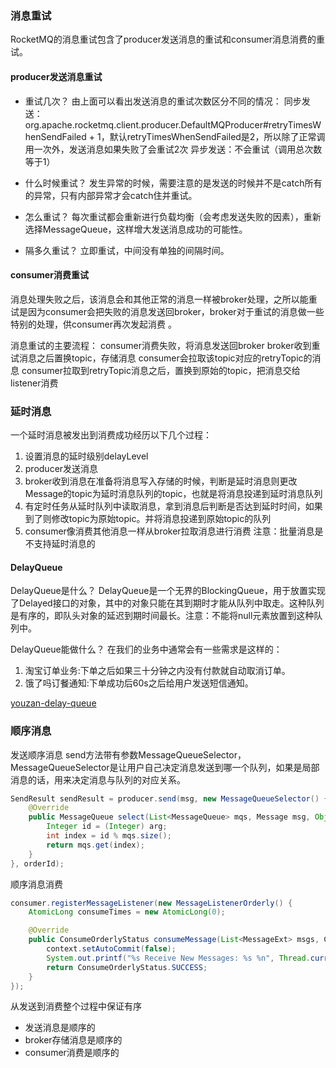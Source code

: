 
### 消息重试

RocketMQ的消息重试包含了producer发送消息的重试和consumer消息消费的重试。

#### producer发送消息重试

* 重试几次？
由上面可以看出发送消息的重试次数区分不同的情况：
同步发送：org.apache.rocketmq.client.producer.DefaultMQProducer#retryTimesWhenSendFailed + 1，默认retryTimesWhenSendFailed是2，所以除了正常调用一次外，发送消息如果失败了会重试2次
异步发送：不会重试（调用总次数等于1）

* 什么时候重试？
发生异常的时候，需要注意的是发送的时候并不是catch所有的异常，只有内部异常才会catch住并重试。

* 怎么重试？
每次重试都会重新进行负载均衡（会考虑发送失败的因素），重新选择MessageQueue，这样增大发送消息成功的可能性。

* 隔多久重试？
立即重试，中间没有单独的间隔时间。

#### consumer消费重试

消息处理失败之后，该消息会和其他正常的消息一样被broker处理，之所以能重试是因为consumer会把失败的消息发送回broker，broker对于重试的消息做一些特别的处理，供consumer再次发起消费 。

消息重试的主要流程：
consumer消费失败，将消息发送回broker
broker收到重试消息之后置换topic，存储消息
consumer会拉取该topic对应的retryTopic的消息
consumer拉取到retryTopic消息之后，置换到原始的topic，把消息交给listener消费

### 延时消息

一个延时消息被发出到消费成功经历以下几个过程：

1. 设置消息的延时级别delayLevel
2. producer发送消息
3. broker收到消息在准备将消息写入存储的时候，判断是延时消息则更改Message的topic为延时消息队列的topic，也就是将消息投递到延时消息队列
4. 有定时任务从延时队列中读取消息，拿到消息后判断是否达到延时时间，如果到了则修改topic为原始topic。并将消息投递到原始topic的队列
5. consumer像消费其他消息一样从broker拉取消息进行消费
注意：批量消息是不支持延时消息的


#### DelayQueue

DelayQueue是什么？
DelayQueue是一个无界的BlockingQueue，用于放置实现了Delayed接口的对象，其中的对象只能在其到期时才能从队列中取走。这种队列是有序的，即队头对象的延迟到期时间最长。注意：不能将null元素放置到这种队列中。

DelayQueue能做什么？
在我们的业务中通常会有一些需求是这样的： 
1. 淘宝订单业务:下单之后如果三十分钟之内没有付款就自动取消订单。 
2. 饿了吗订餐通知:下单成功后60s之后给用户发送短信通知。

[youzan-delay-queue](https://tech.youzan.com/queuing_delay/) 


### 顺序消息

发送顺序消息
send方法带有参数MessageQueueSelector，MessageQueueSelector是让用户自己决定消息发送到哪一个队列，如果是局部消息的话，用来决定消息与队列的对应关系。

``` java
SendResult sendResult = producer.send(msg, new MessageQueueSelector() {
    @Override
    public MessageQueue select(List<MessageQueue> mqs, Message msg, Object arg) {
        Integer id = (Integer) arg;
        int index = id % mqs.size();
        return mqs.get(index);
    }
}, orderId);
```

顺序消息消费

``` java
consumer.registerMessageListener(new MessageListenerOrderly() {
    AtomicLong consumeTimes = new AtomicLong(0);

    @Override
    public ConsumeOrderlyStatus consumeMessage(List<MessageExt> msgs, ConsumeOrderlyContext context) {
        context.setAutoCommit(false);
        System.out.printf("%s Receive New Messages: %s %n", Thread.currentThread().getName(), msgs);
        return ConsumeOrderlyStatus.SUCCESS;
    }
});
```


从发送到消费整个过程中保证有序

* 发送消息是顺序的
* broker存储消息是顺序的
* consumer消费是顺序的
